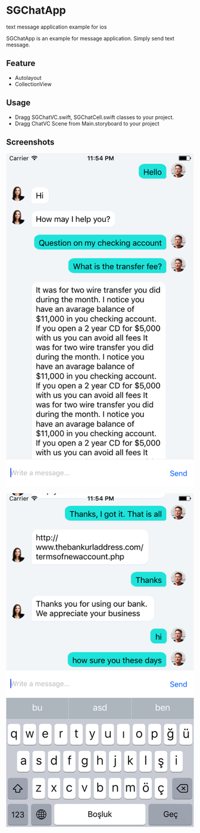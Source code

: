 # SGChatApp
text message application example for ios

SGChatApp is an example for message application. Simply send text message.

## Feature

 - Autolayout
 - CollectionView
 
## Usage
 - Dragg SGChatVC.swift, SGChatCell.swift classes to your project.
 - Dragg ChatVC Scene from Main.storyboard to your project
 
## Screenshots

![SGChatApp_1](https://raw.githubusercontent.com/shamxal/SGChatApp/master/SGChatApp_1.png)

![SGChatApp_2](https://raw.githubusercontent.com/shamxal/SGChatApp/master/SGChatApp_2.png)
